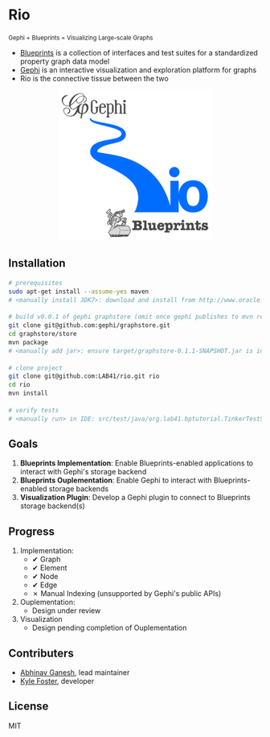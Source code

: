 Rio
=========
<small>Gephi + Blueprints = Visualizing Large-scale Graphs</small>

  - [Blueprints] is a collection of interfaces and test suites for a standardized property graph data model
  - [Gephi] is an interactive visualization and exploration platform for graphs
  - Rio is the connective tissue between the two
  <p align="center">
    <img src="assets/images/logo_ecosystem_small.png" alt="Rio Ecosystem">
  </p>

Installation
--------------

```sh
# prerequisites
sudo apt-get install --assume-yes maven
# <manually install JDK7>: download and install from http://www.oracle.com/technetwork/java/javase/downloads/jdk7-downloads-1880260.html"

# build v0.0.1 of gephi graphstore (omit once gephi publishes to mvn repo)
git clone git@github.com:gephi/graphstore.git
cd graphstore/store
mvn package
# <manually add jar>: ensure target/graphstore-0.1.1-SNAPSHOT.jar is in classpath for OS or IDE (i.e. IntelliJ/Eclipse)

# clone project
git clone git@github.com:LAB41/rio.git rio
cd rio
mvn install

# verify tests
# <manually run> in IDE: src/test/java/org.lab41.bptutorial.TinkerTestSuite
```


Goals
--------------
1. **Blueprints Implementation**: Enable Blueprints-enabled applications to interact with Gephi's storage backend
2. **Blueprints Ouplementation**: Enable Gephi to interact with Blueprints-enabled storage backends
3. **Visualization Plugin**: Develop a Gephi plugin to connect to Blueprints storage backend(s)

Progress
--------------
1. Implementation:
    - &#10004; Graph
    - &#10004; Element
    - &#10004; Node
    - &#10004; Edge
    - &#x2717; Manual Indexing (unsupported by Gephi's public APIs)
2. Ouplementation:
    - Design under review
3. Visualization
    - Design pending completion of Ouplementation

Contributers
--------------
- [Abhinav Ganesh], lead maintainer
- [Kyle Foster], developer

License
----

MIT


[Blueprints]: https://github.com/tinkerpop/blueprints/wiki
[Gephi]: http://gephi.github.io/
[Abhinav Ganesh]: https://github.com/aganeshlab41
[Kyle Foster]: https://github.com/kylef-lab41
